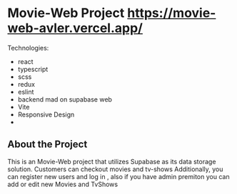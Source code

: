 
#  Movie-Web Project  https://movie-web-avler.vercel.app/

Technologies:

- react
- typescript
- scss
- redux
- eslint
- backend mad on supabase web
- Vite
- Responsive Design
- 
## About the Project

This is an Movie-Web project that utilizes Supabase as its data storage solution.
Customers can checkout movies and tv-shows 
Additionally, you can register new users and log in , also if you have admin premiton you can add or edit new Movies and TvShows

